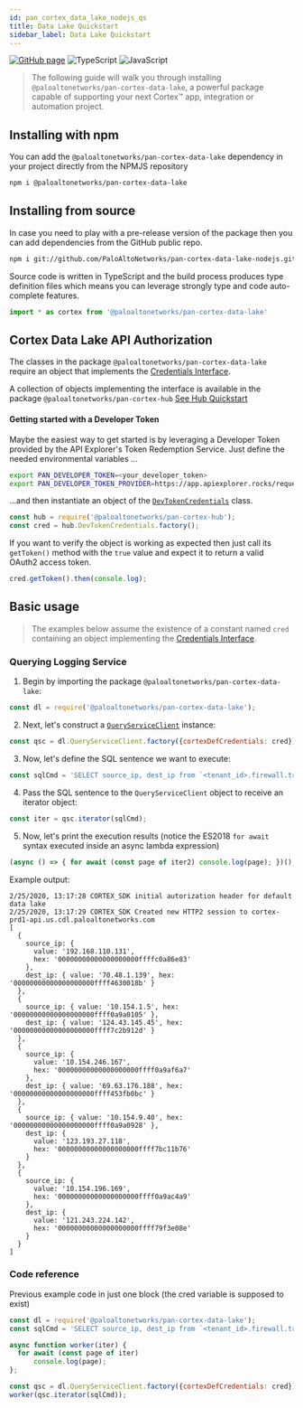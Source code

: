 ```yaml
---
id: pan_cortex_data_lake_nodejs_qs
title: Data Lake Quickstart
sidebar_label: Data Lake Quickstart
---
```


[![GitHub page](https://img.shields.io/badge/GitHub-Repo-brightgreen?style=for-the-badge&logo=github)](https://github.com/PaloAltoNetworks/pan-cortex-data-lake-nodejs) ![TypeScript](https://img.shields.io/badge/lang-TypeScript-blue?style=for-the-badge) ![JavaScript](https://img.shields.io/badge/lang-JavaScript-orange?style=for-the-badge)

> The following guide will walk you through installing `@paloaltonetworks/pan-cortex-data-lake`, a powerful package capable of supporting your next Cortex™ app, integration or automation project.

## Installing with npm

You can add the `@paloaltonetworks/pan-cortex-data-lake` dependency in your project directly from the NPMJS repository

```bash
npm i @paloaltonetworks/pan-cortex-data-lake
```

## Installing from source

In case you need to play with a pre-release version of the package then you can add dependencies from the GitHub public repo.

```bash
npm i git://github.com/PaloAltoNetworks/pan-cortex-data-lake-nodejs.git
```

Source code is written in TypeScript and the build process produces type
definition files which means you can leverage strongly type and code
auto-complete features.

```ts
import * as cortex from '@paloaltonetworks/pan-cortex-data-lake'
```

## Cortex Data Lake API Authorization

The classes in the package `@paloaltonetworks/pan-cortex-data-lake` require an object that implements the [Credentials Interface](https://github.com/PaloAltoNetworks/pan-cortex-data-lake-nodejs/blob/master/doc/interfaces/credentials.md).

A collection of objects implementing the interface is available in the package  `@paloaltonetworks/pan-cortex-hub` [See Hub Quickstart](/docs/pan_cortex_hub_nodejs_qs)

#### Getting started with a Developer Token

Maybe the easiest way to get started is by leveraging a Developer Token provided by the API Explorer's Token Redemption Service. Just define the needed environmental variables ...

```bash
export PAN_DEVELOPER_TOKEN=<your_developer_token>
export PAN_DEVELOPER_TOKEN_PROVIDER=https://app.apiexplorer.rocks/request_token
```

...and then instantiate an object of the [`DevTokenCredentials`](https://github.com/PaloAltoNetworks/pan-cortex-hub-nodejs/blob/master/doc/classes/devtokencredentials.md) class.

```javascript
const hub = require('@paloaltonetworks/pan-cortex-hub');
const cred = hub.DevTokenCredentials.factory();
```

If you want to verify the object is working as expected then just call its `getToken()` method with the `true` value and expect it to return a valid OAuth2 access token.

```javascript
cred.getToken().then(console.log);
```

## Basic usage

> The examples below assume the existence of a constant named `cred` containing an object implementing the [Credentials Interface](https://github.com/PaloAltoNetworks/pan-cortex-data-lake-nodejs/blob/master/doc/interfaces/credentials.md).

### Querying Logging Service

1. Begin by importing the package `@paloaltonetworks/pan-cortex-data-lake`:

```javascript
const dl = require('@paloaltonetworks/pan-cortex-data-lake');
```

2. Next, let's construct a [`QueryServiceClient`](https://github.com/PaloAltoNetworks/pan-cortex-data-lake-nodejs/blob/master/doc/classes/queryserviceclient.md) instance:

```javascript
const qsc = dl.QueryServiceClient.factory({cortexDefCredentials: cred});
```

3. Now, let's define the SQL sentence we want to execute:

```javascript
const sqlCmd = 'SELECT source_ip, dest_ip from `<tenant_id>.firewall.traffic` LIMIT 5';
```

4. Pass the SQL sentence to the `QueryServiceClient` object to receive an iterator object:

```javascript
const iter = qsc.iterator(sqlCmd);
```

5. Now, let's print the execution results (notice the ES2018 `for await` syntax executed inside an async lambda expression)

```javascript
(async () => { for await (const page of iter2) console.log(page); })();
```

Example output:

```text
2/25/2020, 13:17:28 CORTEX_SDK initial autorization header for default data lake
2/25/2020, 13:17:29 CORTEX_SDK Created new HTTP2 session to cortex-prd1-api.us.cdl.paloaltonetworks.com
[
  {
    source_ip: {
      value: '192.168.110.131',
      hex: '00000000000000000000ffffc0a86e83'
    },
    dest_ip: { value: '70.48.1.139', hex: '00000000000000000000ffff4630018b' }
  },
  {
    source_ip: { value: '10.154.1.5', hex: '00000000000000000000ffff0a9a0105' },
    dest_ip: { value: '124.43.145.45', hex: '00000000000000000000ffff7c2b912d' }
  },
  {
    source_ip: {
      value: '10.154.246.167',
      hex: '00000000000000000000ffff0a9af6a7'
    },
    dest_ip: { value: '69.63.176.188', hex: '00000000000000000000ffff453fb0bc' }
  },
  {
    source_ip: { value: '10.154.9.40', hex: '00000000000000000000ffff0a9a0928' },
    dest_ip: {
      value: '123.193.27.118',
      hex: '00000000000000000000ffff7bc11b76'
    }
  },
  {
    source_ip: {
      value: '10.154.196.169',
      hex: '00000000000000000000ffff0a9ac4a9'
    },
    dest_ip: {
      value: '121.243.224.142',
      hex: '00000000000000000000ffff79f3e08e'
    }
  }
]
```

### Code reference

Previous example code in just one block (the cred variable is supposed to exist)

```javascript
const dl = require('@paloaltonetworks/pan-cortex-data-lake');
const sqlCmd = 'SELECT source_ip, dest_ip from `<tenant_id>.firewall.traffic` LIMIT 5';

async function worker(iter) {
  for await (const page of iter)
      console.log(page);
};

const qsc = dl.QueryServiceClient.factory({cortexDefCredentials: cred});
worker(qsc.iterator(sqlCmd));
``` 
